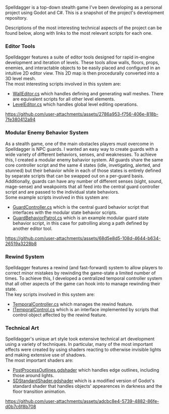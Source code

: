 Spelldagger is a top-down stealth game I've been developing as a personal project using Godot and C#. This is a snapshot of the project's development repository.

Descriptions of the most interesting technical aspects of the project can be found below, along with links to the most relevant scripts for each one.

### Editor Tools
Spelldagger features a suite of editor tools designed for rapid in-engine development and iteration of levels. These tools allow walls, floors, props, enemies, and interactable objects to be easily placed and configured in an intuitive 2D editor view. This 2D map is then procedurally converted into a 3D level mesh.\
The most interesting scripts involved in this system are:
- [WallEditor.cs](Prefabs/Wall/WallEditor.cs) which handles defining and generating wall meshes. There are equivalent scripts for all other level elements.
- [LevelEditor.cs](Prefabs/Level%20Template/LevelEditor.cs) which handles global level editing operations.

https://github.com/user-attachments/assets/2786a953-f756-406e-818b-7fe380412a94

### Modular Enemy Behavior System
As a stealth game, one of the main obstacles players must overcome in Spelldagger is NPC guards. I wanted an easy way to create guards with a wide variety of different behaviors, senses, and weaknesses. To achieve this, I created a modular enemy bahavior system. All guards share the same core controller script and the same 4 states (idle, invetigating, alerted, and stunned) but their behavior while in each of those states is entirely defined by separate scripts that can be swapped out on a per-guard basis. Additionally, guards can have any number of different senses (sight, sound, mage-sense) and weakpoints that all feed into the central guard controller script and are passed to the individual state behaviors.\
Some example scripts involved in this system are:
- [GuardController.cs](Prefabs/Guard/GuardController.cs) which is the central guard behavior script that interfaces with the modular state behavior scripts.
- [GuardBehaviorPatrol.cs](Prefabs/Guard/State%20Behaviors/GuardBehaviorPatrol.cs) which is an example modular guard state behavior script, in this case for patrolling along a path defined by another editor tool.

https://github.com/user-attachments/assets/68d5e8d5-108d-4644-b634-26519a3228b8

### Rewind System
Spelldagger features a rewind (and fast-forward) system to allow players to correct minor mistakes by rewinding the game-state a limited number of times. To achieve this, I developed a centralized temporal controller system that all other aspects of the game can hook into to manage rewinding their state.\
The key scripts involved in this system are:
- [TemporalController.cs](Prefabs/Player/Pocketwatch/TemporalController.cs) which manages the rewind feature.
- [ITemporalControl.cs](Prefabs/Player/Pocketwatch/ITemporalControl.cs) which is an interface implemented by scripts that control object affected by the rewind feature.

### Technical Art
Spelldagger's unique art style took extensive technical art development using a variety of techniques. In particular, many of the most important effects were created by using shaders reacting to otherwise invisible lights and making extensive use of shadows.\
The most important shaders are:
- [PostProcessOutlines.gdshader](Prefabs/Camera/PostProcessOutlines.gdshader) which handles edge outlines, including those around lights.
- [SDStandardShader.gdshader](Resources/Shaders/SDStandardShader.gdshader) which is a modified version of Godot's standard shader that handles objects' appearences in darkness and the floor transition animation.

https://github.com/user-attachments/assets/adcbc8e4-5739-4882-86fe-d0b7c6f8b708
